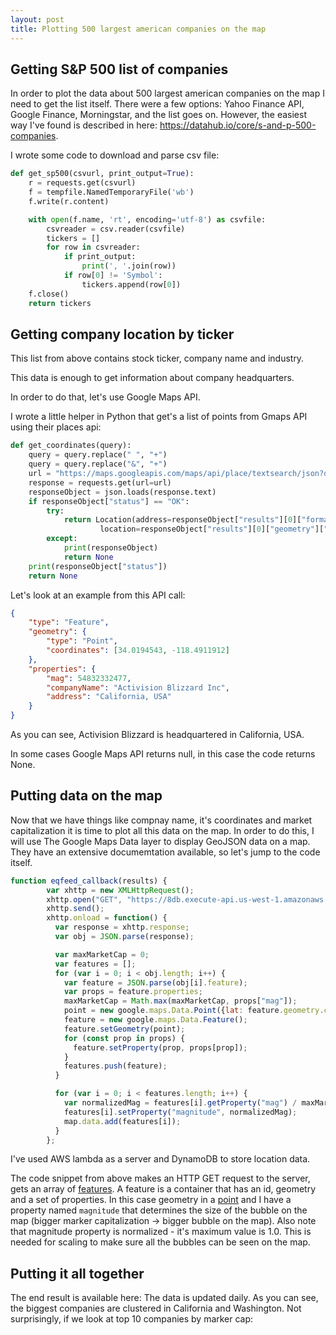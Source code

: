 ```yaml
---
layout: post
title: Plotting 500 largest american companies on the map
---
```


## Getting S&P 500 list of companies
In order to plot the data about 500 largest american companies on the map I need to get the list itself.
There were a few options: Yahoo Finance API, Google Finance, Morningstar, and the list goes on. 
However, the easiest way I've found is described in here: <https://datahub.io/core/s-and-p-500-companies>.

I wrote some code to download and parse csv file:
```python
def get_sp500(csvurl, print_output=True):
    r = requests.get(csvurl)
    f = tempfile.NamedTemporaryFile('wb')
    f.write(r.content)

    with open(f.name, 'rt', encoding='utf-8') as csvfile:
        csvreader = csv.reader(csvfile)
        tickers = []
        for row in csvreader:
            if print_output:
                print(', '.join(row))
            if row[0] != 'Symbol':
                tickers.append(row[0])
    f.close()
    return tickers
 ```

## Getting company location by ticker
This list from above contains stock ticker, company name and industry.

This data is enough to get information about company headquarters.

In order to do that, let's use Google Maps API.

I wrote a little helper in Python that get's a list of points from Gmaps API using their places api:
```python
def get_coordinates(query):
    query = query.replace(" ", "+")
    query = query.replace("&", "+")
    url = "https://maps.googleapis.com/maps/api/place/textsearch/json?query=" + query + "&key=" + apikey
    response = requests.get(url=url)
    responseObject = json.loads(response.text)
    if responseObject["status"] == "OK":
        try:
            return Location(address=responseObject["results"][0]["formatted_address"],
                    location=responseObject["results"][0]["geometry"]["location"])
        except:
            print(responseObject)
            return None
    print(responseObject["status"])
    return None
```

Let's look at an example from this API call:
```json
{
	"type": "Feature",
	"geometry": {
		"type": "Point",
		"coordinates": [34.0194543, -118.4911912]
	},
	"properties": {
		"mag": 54832332477,
		"companyName": "Activision Blizzard Inc",
		"address": "California, USA"
	}
}
```

As you can see, Activision Blizzard is headquartered in California, USA.

In some cases Google Maps API returns null, in this case the code returns None.

## Putting data on the map

Now that we have things like compnay name, it's coordinates and market capitalization it is time to plot all this data on the map.
In order to do this, I will use The Google Maps Data layer to display GeoJSON data on a map.
They have an extensive documemtation available, so let's jump to the code itself.
```javascript
function eqfeed_callback(results) {
        var xhttp = new XMLHttpRequest();
        xhttp.open("GET", "https://8db.execute-api.us-west-1.amazonaws.com/dev/stock/");
        xhttp.send();
        xhttp.onload = function() {
          var response = xhttp.response;
          var obj = JSON.parse(response);

          var maxMarketCap = 0;
          var features = [];
          for (var i = 0; i < obj.length; i++) {
            var feature = JSON.parse(obj[i].feature);
            var props = feature.properties;
            maxMarketCap = Math.max(maxMarketCap, props["mag"]);
            point = new google.maps.Data.Point({lat: feature.geometry.coordinates[0], lng: feature.geometry.coordinates[1]});
            feature = new google.maps.Data.Feature();
            feature.setGeometry(point);
            for (const prop in props) {
              feature.setProperty(prop, props[prop]);
            } 
            features.push(feature);
          }

          for (var i = 0; i < features.length; i++) {
            var normalizedMag = features[i].getProperty("mag") / maxMarketCap;
            features[i].setProperty("magnitude", normalizedMag);
            map.data.add(features[i]);
          }
        };
```

I've used AWS lambda as a server and DynamoDB to store location data.

The code snippet from above makes an HTTP GET request to the server, gets an array of [features](https://developers.google.com/maps/documentation/javascript/3.exp/reference#Data.Feature). A feature is a container that has an id, geometry and a set of properties. In this case geometry in a [point](https://developers.google.com/maps/documentation/javascript/3.exp/reference#Data.Point) and I have a property named `magnitude` that determines the size of the bubble on the map (bigger marker capitalization -> bigger bubble on the map). Also note that magnitude property is normalized - it's maximum value is 1.0. This is needed for scaling to make sure all the bubbles can be seen on the map.

## Putting it all together
The end result is available here: 
The data is updated daily. As you can see, the biggest companies are clustered in California and Washington. Not surprisingly, if we look at top 10 companies by marker cap: